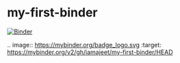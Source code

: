 # my-first-binder
[![Binder](https://mybinder.org/badge_logo.svg)](https://mybinder.org/v2/gh/iamajeet/my-first-binder/HEAD)

.. image:: https://mybinder.org/badge_logo.svg
 :target: https://mybinder.org/v2/gh/iamajeet/my-first-binder/HEAD
